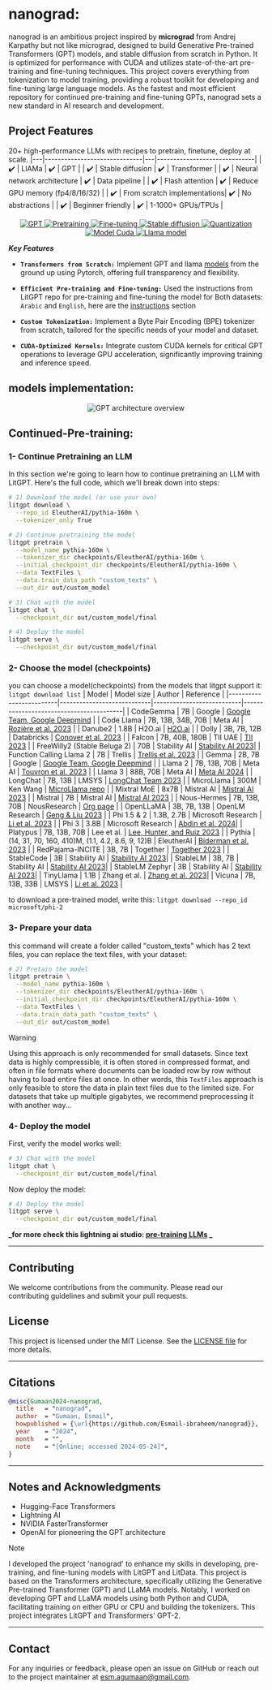 # nanograd:      
nanograd is an ambitious project inspired by **micrograd**  from Andrej Karpathy but not like micrograd, designed to build Generative Pre-trained Transformers (GPT) models, and stable diffusion from scratch in Python. It is optimized for performance with CUDA and utilizes state-of-the-art pre-training and fine-tuning techniques. This project covers everything from tokenization to model training, providing a robust toolkit for developing and fine-tuning large language models. As the fastest and most efficient repository for continued pre-training and fine-tuning GPTs, nanograd sets a new standard in AI research and development.

## Project Features

20+ high-performance LLMs with recipes to pretrain, finetune, deploy at scale.
|---|------------------------------|---|------------------------------|
| ✔️ | LlAMa                       | ✔️ | GPT                          |
| ✔️ | Stable diffusion            | ✔️ | Transformer                  |
| ✔️ | Neural network architecture | ✔️ | Data pipeline                |
| ✔️ | Flash attention             | ✔️ | Reduce GPU memory (fp4/8/16/32) |
| ✔️ | From scratch implementations| ✔️ | No abstractions              |
| ✔️ | Beginner friendly           | ✔️ | 1-1000+ GPUs/TPUs            |
          


<p align="center">
  <a href="#GPT">
    <img src="https://img.shields.io/badge/Model-GPT%20model-%23FFD700" alt="GPT">
  </a>
  <a href="#Pretraining">
    <img src="https://img.shields.io/badge/Feature-Pretraining-%23FF7F50" alt="Pretraining">
  </a>
  <a href="#Fine-tuning">
    <img src="https://img.shields.io/badge/Feature-Fine_tuning-%23FF7F50" alt="Fine-tuning">
  </a>
  <a href="#Stable diffusion">
    <img src="https://img.shields.io/badge/Model-Stable%20diffusion-%23FFD700" alt="Stable diffusion">
  </a>
  <a href="https://github.com/Esmail-ibraheem/omniGPT?tab=readme-ov-file#fine-tuning-peft">
    <img src="https://img.shields.io/badge/Feature-Quantization-%23FF7F50" alt="Quantization">
  </a>
  <a href="#Cuda-GPT-Llama">
    <img src="https://img.shields.io/badge/Cuda-GPT_Llama%20for%20GPUs-%23228B22" alt="Model Cuda">
  </a>
  <a href="#Llama">
    <img src="https://img.shields.io/badge/Model-Llama%20model-%23FFD700" alt="Llama model">
  </a>
</p>





**_Key Features_**
- **`Transformers from Scratch:`**
  Implement GPT and llama [models](#models-implementation) from the ground up using Pytorch, offering full transparency and flexibility.

- **`Efficient Pre-training and Fine-tuning:`**
  Used the instructions from LitGPT repo for pre-training and fine-tuning the model for Both datasets: `Arabic` and `English`, here are the [instructions](#Continued-Pre-training) section

- **`Custom Tokenization:`**
  Implement a Byte Pair Encoding (BPE) tokenizer from scratch, tailored for the specific needs of your model and dataset.

- **`CUDA-Optimized Kernels:`**
  Integrate custom CUDA kernels for critical GPT operations to leverage GPU acceleration, significantly improving training and inference speed.
  


## models implementation:
<p align="center"> <img src="https://github.com/Esmail-ibraheem/omniGPT/blob/main/assets/GPT.jpeg" alt="GPT architecture overview" ></p> 

## Continued-Pre-training: 
### 1- Continue Pretraining an LLM
In this section we're going to learn how to continue pretraining an LLM with LitGPT. Here's the full code, which we'll break down into steps:
```Bash
# 1) Download the model (or use your own)
litgpt download \
  --repo_id EleutherAI/pythia-160m \
  --tokenizer_only True

# 2) Continue pretraining the model
litgpt pretrain \
  --model_name pythia-160m \
  --tokenizer_dir checkpoints/EleutherAI/pythia-160m \
  --initial_checkpoint_dir checkpoints/EleutherAI/pythia-160m \
  --data TextFiles \
  --data.train_data_path "custom_texts" \
  --out_dir out/custom_model

# 3) Chat with the model
litgpt chat \
  --checkpoint_dir out/custom_model/final

# 4) Deploy the model
litgpt serve \
  --checkpoint_dir out/custom_model/final
```
### 2- Choose the model (checkpoints)

you can choose a model(checkpoints) from the models that litgpt support it: `litgpt download list`
| Model                   | Model size                 | Author                    | Reference                               |
|-------------------------|----------------------------|---------------------------|-----------------------------------------|
| CodeGemma               | 7B                         | Google                    | [Google Team, Google Deepmind](https://ai.google.dev/gemma/docs/codegemma) |
| Code Llama              | 7B, 13B, 34B, 70B          | Meta AI                   | [Rozière et al. 2023](https://arxiv.org/abs/2308.12950) |
| Danube2                 | 1.8B                       | H2O.ai                    | [H2O.ai](https://h2o.ai/platform/danube-1-8b/)                |
| Dolly                   | 3B, 7B, 12B                | Databricks                | [Conover et al. 2023](https://www.databricks.com/blog/2023/04/12/dolly-first-open-commercially-viable-instruction-tuned-llm) |
| Falcon                  | 7B, 40B, 180B              | TII UAE                   | [TII 2023](https://falconllm.tii.ae/)         |
| FreeWilly2 (Stable Beluga 2) | 70B                | Stability AI              | [Stability AI 2023](https://stability.ai/blog/stable-beluga-large-instruction-fine-tuned-models)|
| Function Calling Llama 2 | 7B                        | Trellis                   | [Trellis et al. 2023](https://huggingface.co/Trelis/Llama-2-7b-chat-hf-function-calling-v2) |
| Gemma                   | 2B, 7B                     | Google                    | [Google Team, Google Deepmind](https://storage.googleapis.com/deepmind-media/gemma/gemma-report.pdf) |
| Llama 2                 | 7B, 13B, 70B               | Meta AI                   | [Touvron et al. 2023](https://arxiv.org/abs/2307.09288) |
| Llama 3                 | 88B, 70B                   | Meta AI                   | [Meta AI 2024](https://github.com/meta-llama/llama3)     |
| LongChat                | 7B, 13B                    | LMSYS                     | [LongChat Team 2023](https://lmsys.org/blog/2023-06-29-longchat/) |
| MicroLlama              | 300M                       | Ken Wang                  | [MicroLlama repo](https://github.com/keeeeenw/MicroLlama)  |
| Mixtral MoE             | 8x7B                       | Mistral AI                | [Mistral AI 2023](https://mistral.ai/news/mixtral-of-experts/)  |
| Mistral                 | 7B                         | Mistral AI                | [Mistral AI 2023](https://mistral.ai/news/announcing-mistral-7b/)  |
| Nous-Hermes             | 7B, 13B, 70B               | NousResearch              | [Org page](https://huggingface.co/NousResearch)         |
| OpenLLaMA               | 3B, 7B, 13B                | OpenLM Research           | [Geng & Liu 2023](https://github.com/openlm-research/open_llama)  |
| Phi 1.5 & 2             | 1.3B, 2.7B                 | Microsoft Research        | [Li et al. 2023](https://arxiv.org/abs/2309.05463)   |
| Phi 3                   | 3.8B                       | Microsoft Research        | [Abdin et al. 2024](https://arxiv.org/abs/2404.14219)|
| Platypus                | 7B, 13B, 70B               | Lee et al.                | [Lee, Hunter, and Ruiz 2023](https://arxiv.org/abs/2308.07317) |
| Pythia                  | (14, 31, 70, 160, 410)M, (1.1, 4.2, 8.6, 9, 12)B | EleutherAI | [Biderman et al. 2023](https://arxiv.org/abs/2304.01373) |
| RedPajama-INCITE        | 3B, 7B                     | Together                  | [Together 2023](https://together.ai/blog/redpajama-models-v1)    |
| StableCode              | 3B                         | Stability AI              | [Stability AI 2023](https://stability.ai/blog/stablecode-llm-generative-ai-coding)|
| StableLM                | 3B, 7B                     | Stability AI              | [Stability AI 2023](https://github.com/Stability-AI/StableLM)|
| StableLM Zephyr         | 3B                         | Stability AI              | [Stability AI 2023](https://stability.ai/blog/stablecode-llm-generative-ai-coding)|
| TinyLlama               | 1.1B                       | Zhang et al.              | [Zhang et al. 2023](https://github.com/jzhang38/TinyLlama)|
| Vicuna                  | 7B, 13B, 33B               | LMSYS                     | [Li et al. 2023](https://lmsys.org/blog/2023-03-30-vicuna/)   |

to download a pre-trained model, write this: `litgpt download --repo_id microsoft/phi-2`

### 3- Prepare your data
this command will create a folder called "custom_texts" which has 2 text files, you can replace the text files, with your dataset:
```Bash
# 2) Pretain the model
litgpt pretrain \
  --model_name pythia-160m \
  --tokenizer_dir checkpoints/EleutherAI/pythia-160m \
  --initial_checkpoint_dir checkpoints/EleutherAI/pythia-160m \
  --data TextFiles \
  --data.train_data_path "custom_texts" \
  --out_dir out/custom_model
```

> [!WARNING]  
> Using this approach is only recommended for small datasets. Since text data is highly compressible, it is often stored in compressed format, and often in file formats where documents can be loaded row by row without having to load entire files at once. In other words, this `TextFiles` approach is only feasible to store the data in plain text files due to the limited size. For datasets that take up multiple gigabytes, we recommend preprocessing it with another way...

### 4- Deploy the model

First, verify the model works well:
```Bash
# 3) Chat with the model
litgpt chat \
  --checkpoint_dir out/custom_model/final
```
Now deploy the model:
```Bash
# 4) Deploy the model
litgpt serve \
  --checkpoint_dir out/custom_model/final
```

**_for more check this lightning ai studio: [pre-training LLMs](https://lightning.ai/lightning-ai/studios/litgpt-continue-pretraining) _**

---


## Contributing
We welcome contributions from the community. Please read our contributing guidelines and submit your pull requests.

## License
This project is licensed under the MIT License. See the [LICENSE file](https://github.com/Esmail-ibraheem/omniGPT?tab=MIT-1-ov-file#) for more details.

---

## Citations
```BibTex
@misc{Gumaan2024-nanograd,
  title   = "nanograd",
  author  = "Gumaan, Esmail",
  howpublished = {\url{https://github.com/Esmail-ibraheem/nanograd}},
  year    = "2024",
  month   = "",
  note    = "[Online; accessed 2024-05-24]",
}
```


---

## Notes and Acknowledgments
- Hugging-Face Transformers
- Lightning AI
- NVIDIA FasterTransformer
- OpenAI for pioneering the GPT architecture

> [!NOTE]
> I developed the project 'nanograd' to enhance my skills in developing, pre-training, and fine-tuning models with LitGPT and LitData. This project is based on the Transformers architecture, specifically utilizing the Generative Pre-trained Transformer (GPT) and LLaMA models. Notably, I worked on developing GPT and LLaMA models using both Python and CUDA, facilitating training on either GPU or CPU and building the tokenizers. This project integrates LitGPT and Transformers' GPT-2.

---

## Contact
For any inquiries or feedback, please open an issue on GitHub or reach out to the project maintainer at esm.agumaan@gmail.com.
